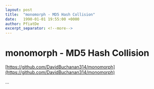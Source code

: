 ```yaml
---
layout: post
title:  "monomorph - MD5 Hash Collision"
date:   1990-01-01 19:55:00 +0000
author: PfiatDe
excerpt_separator: <!--more-->
---
```


# monomorph - MD5 Hash Collision
[https://github.com/DavidBuchanan314/monomorph](https://github.com/DavidBuchanan314/monomorph)

...
<!--more-->
